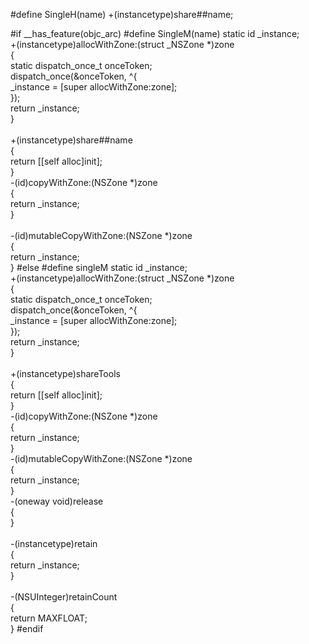 #define SingleH(name) +(instancetype)share##name;

#if __has_feature(objc_arc)
#define SingleM(name) static id _instance;\
+(instancetype)allocWithZone:(struct _NSZone *)zone\
{\
static dispatch_once_t onceToken;\
dispatch_once(&onceToken, ^{\
_instance = [super allocWithZone:zone];\
});\
return _instance;\
}\
\
+(instancetype)share##name\
{\
return [[self alloc]init];\
}\
-(id)copyWithZone:(NSZone *)zone\
{\
return _instance;\
}\
\
-(id)mutableCopyWithZone:(NSZone *)zone\
{\
return _instance;\
}
#else
#define singleM static id _instance;\
+(instancetype)allocWithZone:(struct _NSZone *)zone\
{\
static dispatch_once_t onceToken;\
dispatch_once(&onceToken, ^{\
_instance = [super allocWithZone:zone];\
});\
return _instance;\
}\
\
+(instancetype)shareTools\
{\
return [[self alloc]init];\
}\
-(id)copyWithZone:(NSZone *)zone\
{\
return _instance;\
}\
-(id)mutableCopyWithZone:(NSZone *)zone\
{\
return _instance;\
}\
-(oneway void)release\
{\
}\
\
-(instancetype)retain\
{\
return _instance;\
}\
\
-(NSUInteger)retainCount\
{\
return MAXFLOAT;\
}
#endif


